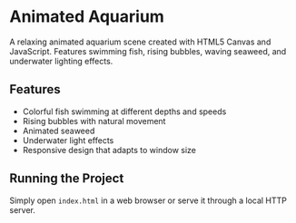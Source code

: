 # Animated Aquarium

A relaxing animated aquarium scene created with HTML5 Canvas and JavaScript. Features swimming fish, rising bubbles, waving seaweed, and underwater lighting effects.

## Features

- Colorful fish swimming at different depths and speeds
- Rising bubbles with natural movement
- Animated seaweed
- Underwater light effects
- Responsive design that adapts to window size

## Running the Project

Simply open `index.html` in a web browser or serve it through a local HTTP server.
